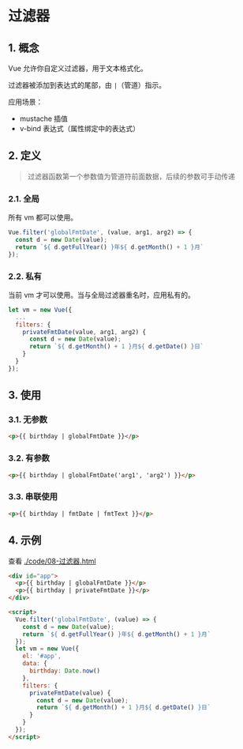 # 过滤器

## 1. 概念

Vue 允许你自定义过滤器，用于文本格式化。

过滤器被添加到表达式的尾部，由 `|`（管道）指示。

应用场景：

* mustache 插值
* v-bind 表达式（属性绑定中的表达式）

## 2. 定义

>过滤器函数第一个参数值为管道符前面数据，后续的参数可手动传递

### 2.1. 全局

所有 vm 都可以使用。

```javascript
Vue.filter('globalFmtDate', (value, arg1, arg2) => {
  const d = new Date(value);
  return `${ d.getFullYear() }年${ d.getMonth() + 1 }月`
});
```

### 2.2. 私有

当前 vm 才可以使用。当与全局过滤器重名时，应用私有的。

```javascript
let vm = new Vue({
  ...
  filters: {
    privateFmtDate(value, arg1, arg2) {
      const d = new Date(value);
      return `${ d.getMonth() + 1 }月${ d.getDate() }日`
    }
  }
});
```

## 3. 使用

### 3.1. 无参数

```html
<p>{{ birthday | globalFmtDate }}</p>
```

### 3.2. 有参数

```html
<p>{{ birthday | globalFmtDate('arg1', 'arg2') }}</p>
```

### 3.3. 串联使用

```html
<p>{{ birthday | fmtDate | fmtText }}</p>
```

## 4. 示例

查看 [./code/08-过滤器.html](./code/08-过滤器.html)

```html
<div id="app">
  <p>{{ birthday | globalFmtDate }}</p>
  <p>{{ birthday | privateFmtDate }}</p>
</div>

<script>
  Vue.filter('globalFmtDate', (value) => {
    const d = new Date(value);
    return `${ d.getFullYear() }年${ d.getMonth() + 1 }月`
  });
  let vm = new Vue({
    el: '#app',
    data: {
      birthday: Date.now()
    },
    filters: {
      privateFmtDate(value) {
        const d = new Date(value);
        return `${ d.getMonth() + 1 }月${ d.getDate() }日`
      }
    }
  });
</script>
```